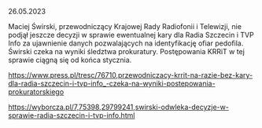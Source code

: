 26.05.2023

Maciej Świrski, przewodniczący Krajowej Rady Radiofonii i Telewizji, nie podjął jeszcze decyzji w sprawie ewentualnej kary dla Radia Szczecin i TVP Info za ujawnienie danych pozwalających na identyfikację ofiar pedofila. Świrski czeka na wyniki śledztwa prokuratury. Postępowania KRRiT w tej sprawie ciągną się od końca stycznia.

https://www.press.pl/tresc/76710,przewodniczacy-krrit-na-razie-bez-kary-dla-radia-szczecin-i-tvp-info_-czeka-na-wyniki-postepowania-prokuratorskiego

https://wyborcza.pl/7,75398,29799241,swirski-odwleka-decyzje-w-sprawie-radia-szczecin-i-tvp-info.html